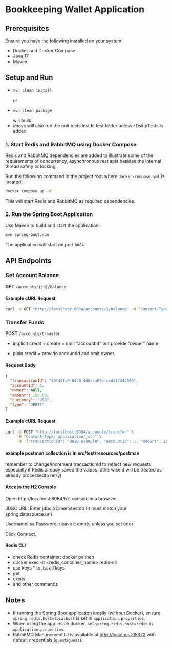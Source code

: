 # Bookkeeping Wallet Application

## Prerequisites
Ensure you have the following installed on your system:
- Docker and Docker Compose
- Java 17
- Maven

## Setup and Run
- ``` sh
  mvn clean install
  ``` 
  or 
- ``` 
  mvn clean package 
  ```
  will build 
- above will also run the unit tests inside test folder unless -DskipTests is added

### 1. Start Redis and RabbitMQ using Docker Compose
Redis and RabbitMQ dependencies are added to illustrate some of the requirements
of concurrency, asynchronous rest apis besides the internal thread safety or locking.

Run the following command in the project root where `docker-compose.yml` is located:
```sh
docker compose up -d
```
This will start Redis and RabbitMQ as required dependencies.

### 2. Run the Spring Boot Application
Use Maven to build and start the application:
```sh
mvn spring-boot:run
```
The application will start on port `8084`.

## API Endpoints

### Get Account Balance
**GET** `/accounts/{id}/balance`

#### Example cURL Request
```sh
curl -X GET "http://localhost:8084/accounts/1/balance" -H "Content-Type: application/json"
```

### Transfer Funds
**POST** `/accounts/transfer`

* implicit credit + create = omit "accountId" but provide "owner" name

* plain credit = provide accountId and omit owner

#### Request Body
```json
{
  "transactionId": "49f43fc6-84d8-4d8c-a05e-ced317342006",
  "accountId": 1,
  "owner": null,
  "amount": 100.00,
  "currency": "USD",
  "type": "DEBIT"
}
```

#### Example cURL Request
```sh
curl -X POST "http://localhost:8084/accounts/transfer" \
     -H "Content-Type: application/json" \
     -d '{"transactionId": "UUID-example", "accountId": 1, "amount": 100.00, "currency": "USD", "type": "DEBIT"}'
```

#### example postman collection is in src/test/resources/postman
remember to change/increment transactionId to reflect new requests especially if Redis 
already saved the values, otherwise it will be treated as already processed(a retry)

#### Access the H2 Console
Open http://localhost:8084/h2-console in a browser.

JDBC URL: Enter jdbc:h2:mem:testdb
(It must match your spring.datasource.url).

Username: sa
Password: (leave it empty unless you set one)

Click Connect.

#### Redis CLI
- check Redis container: docker ps then
- docker exec -it <redis_container_name> redis-cli
- use keys * to list all keys
- get <key>
- exists <key>
- and other commands

## Notes
- If running the Spring Boot application locally (without Docker), ensure `spring.redis.host=localhost` is set in `application.properties`.
- When using the app inside docker, set `spring.redis.host=redis` in `application.properties`.
- RabbitMQ Management UI is available at [http://localhost:15672](http://localhost:15672) with default credentials (`guest`/`guest`).


